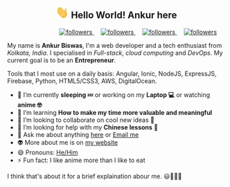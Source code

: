 <div align="center">
	<h2>
		<img src="https://github.com/iAnkurBiswas/iAnkurBiswas/blob/main/assets/Hi.gif" width="30px">
		Hello World! Ankur here
	</h2>
	<p align="center"> 
		<a href="https://twitter.com/iAnkurBiswas" style="margin-left: 100px">
			<img alt="followers" title="Follow me on Twitter" src="https://image.flaticon.com/icons/png/128/1384/1384033.png" width="30px" />
		</a>
		&nbsp;&nbsp;&nbsp;
		<a href="https://instagram.com/iAnkurBiswas">
			<img alt="followers" title="Follow me on Instagram" src="https://image.flaticon.com/icons/png/512/1384/1384031.png" width="30px" />
		</a>
		&nbsp;&nbsp;&nbsp;
		<a href="https://www.linkedin.com/in/iankurbiswas/">
			<img alt="followers" title="Follow me on LinkedIn" src="https://image.flaticon.com/icons/png/128/1384/1384030.png" width="30px" />
		</a>
		&nbsp;&nbsp;&nbsp;
		<a href="https://github.com/iAnkurBiswas">
			<img alt="followers" title="Follow me on Github" src="https://image.flaticon.com/icons/png/512/25/25657.png" width="30px" />
		</a>
	</p>
</div>

My name is **Ankur Biswas**, I'm a web developer and a tech enthusiast from *Kolkata, India*. I specialised in *Full-stack*, *cloud computing* and *DevOps*. My current goal is to be an **Entrepreneur**.

Tools that I most use on a daily basis: Angular, Ionic, NodeJS, ExpressJS, Firebase, Python, HTML5/CSS3, AWS, DigitalOcean.

- 🔭 I’m currently **sleeping 💤** or working on my **Laptop 💻** or watching **anime 🤓**
- 🌱 I’m learning **How to make my time more valuable and meaningful**
- 👯 I’m looking to collaborate on cool new ideas 🤩
- 🤔 I’m looking for help with my **Chinese lessons** 🥲
- 💬 Ask me about anything [here](https://github.com/iAnkurBiswas/iAnkurBiswas/issues/new) or <a href="mailto:me@iankurbiswas.com">Email me</a>
- 👽 More about me is on [my website](https://iankurbiswas.com)
- 😄 Pronouns: [He/Him](https://pronoun.is/he)
- ⚡ Fun fact: I like anime more than I like to eat

I think that's about it for a brief explaination abour me. 😃👨🏻‍💻
